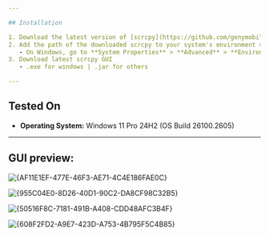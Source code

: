 ```yaml
---

## Installation

1. Download the latest version of [scrcpy](https://github.com/genymobile/scrcpy/) from the official GitHub repository.
2. Add the path of the downloaded scrcpy to your system's environment variables.
   - On Windows, go to **System Properties** > **Advanced** > **Environment Variables**, then add the path to the `Path` variable.
3. Download latest scrcpy GUI
   - .exe for windows | .jar for others

---
```


## Tested On

- **Operating System:** Windows 11 Pro 24H2 (OS Build 26100.2605)

---

## GUI preview:
![{AF11E1EF-477E-46F3-AE71-4C4E186FAE0C}](https://github.com/user-attachments/assets/30220860-0792-47ce-b38b-9fabd789b455)

![{955C04E0-8D26-40D1-90C2-DA8CF98C32B5}](https://github.com/user-attachments/assets/b5a173aa-588c-4e62-9104-1717f230656c)

![{50516F8C-7181-491B-A408-CDD48AFC3B4F}](https://github.com/user-attachments/assets/c5c9f7ac-5120-4b8a-951c-d8d9890a836c)

![{608F2FD2-A9E7-423D-A753-4B795F5C4B85}](https://github.com/user-attachments/assets/d588b029-55b8-4dbc-8b55-62403fdcdfd3)

